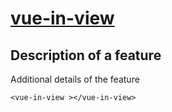 # [vue-in-view](https://github.com/BKWLD/ue-in-view)

## Description of a feature

Additional details of the feature

<vue-in-view></vue-in-view>


```vue
<vue-in-view ></vue-in-view>
```
